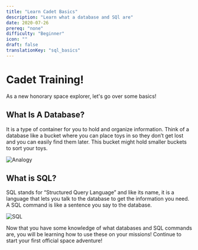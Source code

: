```yaml
---
title: "Learn Cadet Basics"
description: "Learn what a database and SQl are"
date: 2020-07-26
prereq: "none"
difficulty: "Beginner"
icon: ""
draft: false
translationKey: "sql_basics"
---
```

# Cadet Training!
As a new honorary space explorer, let's go over some basics!

## What Is A Database?

 It is a type of container for you to hold and organize information. 
Think of a database like a bucket where you can place toys in so they don’t get lost 
and you can easily find them later. This bucket might hold smaller buckets to sort 
your toys.

![Analogy](../assets/Database_Analogy.png)

## What is SQL?

SQL stands for “Structured Query Language” and like its name, 
it is a language that lets you talk to the database to get the information 
you need. A SQL command is like a sentence you say to the database.

![SQL](../assets/SQL.png)

Now that you have some knowledge of what databases and SQL commands are, you will be
 learning how to use these on your missions! Continue to start your first official 
 space adventure!
